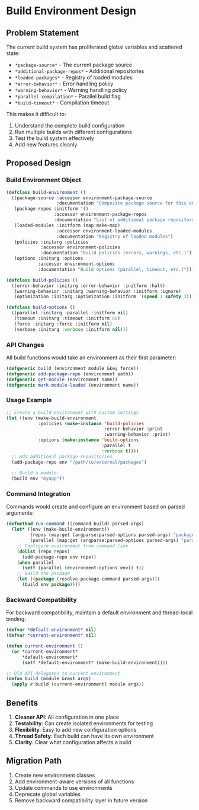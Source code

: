 # Build Environment Design

## Problem Statement

The current build system has proliferated global variables and scattered state:
- `*package-source*` - The current package source
- `*additional-package-repos*` - Additional repositories
- `*loaded-packages*` - Registry of loaded modules
- `*error-behavior*` - Error handling policy
- `*warning-behavior*` - Warning handling policy
- `*parallel-compilation*` - Parallel build flag
- `*build-timeout*` - Compilation timeout

This makes it difficult to:
1. Understand the complete build configuration
2. Run multiple builds with different configurations
3. Test the build system effectively
4. Add new features cleanly

## Proposed Design

### Build Environment Object

```lisp
(defclass build-environment ()
  ((package-source :accessor environment-package-source
                   :documentation "Composite package source for this environment")
   (package-repos :initform '()
                  :accessor environment-package-repos
                  :documentation "List of additional package repository paths")
   (loaded-modules :initform (map:make-map)
                   :accessor environment-loaded-modules
                   :documentation "Registry of loaded modules")
   (policies :initarg :policies
             :accessor environment-policies
             :documentation "Build policies (errors, warnings, etc.)")
   (options :initarg :options
            :accessor environment-options
            :documentation "Build options (parallel, timeout, etc.)")))

(defclass build-policies ()
  ((error-behavior :initarg :error-behavior :initform :halt)
   (warning-behavior :initarg :warning-behavior :initform :ignore)
   (optimization :initarg :optimization :initform '(speed 1 safety 3))))

(defclass build-options ()
  ((parallel :initarg :parallel :initform nil)
   (timeout :initarg :timeout :initform 60)
   (force :initarg :force :initform nil)
   (verbose :initarg :verbose :initform nil)))
```

### API Changes

All build functions would take an environment as their first parameter:

```lisp
(defgeneric build (environment module &key force))
(defgeneric add-package-repo (environment path))
(defgeneric get-module (environment name))
(defgeneric mark-module-loaded (environment name))
```

### Usage Example

```lisp
;; Create a build environment with custom settings
(let ((env (make-build-environment
            :policies (make-instance 'build-policies
                                     :error-behavior :print
                                     :warning-behavior :print)
            :options (make-instance 'build-options
                                    :parallel t
                                    :verbose t))))
  ;; Add additional package repositories
  (add-package-repo env "/path/to/external/packages")
  
  ;; Build a module
  (build env "myapp"))
```

### Command Integration

Commands would create and configure an environment based on parsed arguments:

```lisp
(defmethod run-command ((command build) parsed-args)
  (let* ((env (make-build-environment))
         (repos (map:get (argparse:parsed-options parsed-args) "package-repo"))
         (parallel (map:get (argparse:parsed-options parsed-args) "parallel")))
    ;; Configure environment from command line
    (dolist (repo repos)
      (add-package-repo env repo))
    (when parallel
      (setf (parallel (environment-options env)) t))
    ;; Build the package
    (let ((package (resolve-package command parsed-args)))
      (build env package))))
```

### Backward Compatibility

For backward compatibility, maintain a default environment and thread-local binding:

```lisp
(defvar *default-environment* nil)
(defvar *current-environment* nil)

(defun current-environment ()
  (or *current-environment*
      *default-environment*
      (setf *default-environment* (make-build-environment))))

;; Old API delegates to current environment
(defun build (module &rest args)
  (apply #'build (current-environment) module args))
```

## Benefits

1. **Cleaner API**: All configuration in one place
2. **Testability**: Can create isolated environments for testing
3. **Flexibility**: Easy to add new configuration options
4. **Thread Safety**: Each build can have its own environment
5. **Clarity**: Clear what configuration affects a build

## Migration Path

1. Create new environment classes
2. Add environment-aware versions of all functions
3. Update commands to use environments
4. Deprecate global variables
5. Remove backward compatibility layer in future version